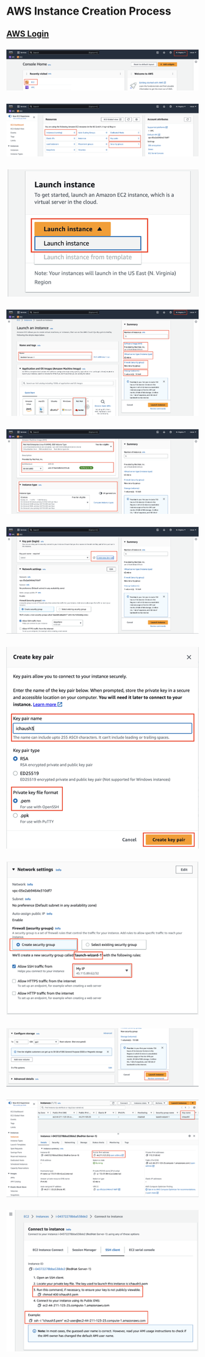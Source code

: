 # AWS Instance Creation Process 

[AWS Login](https://signin.aws.amazon.com/signin?redirect_uri=https%3A%2F%2Fportal.aws.amazon.com%2Fbilling%2Fsignup%2Fresume&client_id=signup&code_challenge_method=SHA-256&code_challenge=SK7Y5pLqBvDrz8ed0P7u94U3rykygwLc5AYD38QdhDo)
---------
![](https://github.com/ibasloom/key/blob/main/Files/Images/1.png)
---------
![](https://github.com/ibasloom/key/blob/main/Files/Images/2.png)
---------
![](https://github.com/ibasloom/key/blob/main/Files/Images/3.png)
---------
![](https://github.com/ibasloom/key/blob/main/Files/Images/4.png)
---------
![](https://github.com/ibasloom/key/blob/main/Files/Images/5.png)
---------
![](https://github.com/ibasloom/key/blob/main/Files/Images/6.png)
---------

![](https://github.com/ibasloom/key/blob/main/Files/Images/7.png)
---------
![](https://github.com/ibasloom/key/blob/main/Files/Images/8.png)
---------
![](https://github.com/ibasloom/key/blob/main/Files/Images/9.png)
---------
![](https://github.com/ibasloom/key/blob/main/Files/Images/10.png)
---------
![](https://github.com/ibasloom/key/blob/main/Files/Images/11.png)
---------
